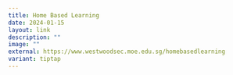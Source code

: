 ```yaml
---
title: Home Based Learning
date: 2024-01-15
layout: link
description: ""
image: ""
external: https://www.westwoodsec.moe.edu.sg/homebasedlearning
variant: tiptap
---
```


